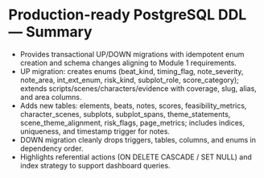 # Production-ready PostgreSQL DDL — Summary

- Provides transactional UP/DOWN migrations with idempotent enum creation and schema changes aligning to Module 1 requirements.
- UP migration: creates enums (beat_kind, timing_flag, note_severity, note_area, int_ext_enum, risk_kind, subplot_role, score_category); extends scripts/scenes/characters/evidence with coverage, slug, alias, and area columns.
- Adds new tables: elements, beats, notes, scores, feasibility_metrics, character_scenes, subplots, subplot_spans, theme_statements, scene_theme_alignment, risk_flags, page_metrics; includes indices, uniqueness, and timestamp trigger for notes.
- DOWN migration cleanly drops triggers, tables, columns, and enums in dependency order.
- Highlights referential actions (ON DELETE CASCADE / SET NULL) and index strategy to support dashboard queries.
